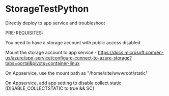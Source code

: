 # StorageTestPython

Directly deploy to app service and troubleshoot

PRE-REQUISITES:

You need to have a storage account with public access disabled


Mount the storage account to app service - https://docs.microsoft.com/en-us/azure/app-service/configure-connect-to-azure-storage?tabs=portal&pivots=container-linux 


On Appservice, use the mount path as "/home/site/wwwroot/static"


On Appservice, add app setting to disable collect static [DISABLE_COLLECTSTATIC to true && SC]


